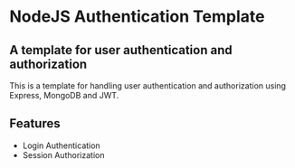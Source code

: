 # NodeJS Authentication Template

## A template for user authentication and authorization

This is a template for handling user authentication and authorization using Express, MongoDB and JWT.

## Features

-   Login Authentication
-   Session Authorization
